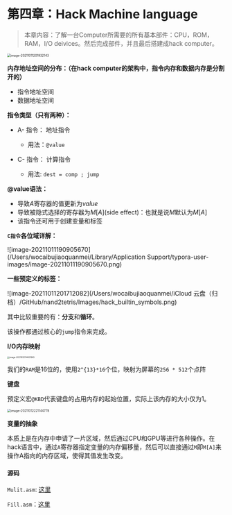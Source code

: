 # 第四章：Hack Machine language

> 本章内容：了解一台Computer所需要的所有基本部件：CPU，ROM，RAM，I/O deivices。然后完成部件，并且最后搭建成hack computer。



<img src="/Users/wocaibujiaoquanmei/iCloud 云盘（归档）/GitHub/nand2tetris/Images/hack_contents.png" alt="image-20211011201932143" style="zoom:50%;" />

**内存地址空间的分布：（在hack computer的架构中，指令内存和数据内存是分割开的）**

- 指令地址空间
- 数据地址空间



**指令类型（只有两种）：**

- A- 指令： 地址指令
  - 用法：`@value`

- C- 指令： 计算指令
  - 用法:  `dest = comp ; jump`

**@value语法：**

- 导致$A$寄存器的值更新为$value$
- 导致被隐式选择的寄存器为$M[A]$(side effect)：也就是说$M$默认为$M[A]$
- 该指令还可用于创建变量和标签



**`C指令`各位域详解：**

![image-20211011190905670](/Users/wocaibujiaoquanmei/Library/Application Support/typora-user-images/image-20211011190905670.png)

**一些预定义的标签：**

![image-20211011201712082](/Users/wocaibujiaoquanmei/iCloud 云盘（归档）/GitHub/nand2tetris/Images/hack_builtin_symbols.png)



其中比较重要的有：**分支**和**循环**。

该操作都通过核心的`jump`指令来完成。



**I/O内存映射**

<img src="/Users/wocaibujiaoquanmei/iCloud 云盘（归档）/GitHub/nand2tetris/Images/hack_screenMemory_map.png" alt="image-20211012114001565" style="zoom: 33%;" />

我们的`RAM​`是16位的，使用`2^{13}*16`个位，映射为屏幕的`256 * 512​`个点阵



**键盘**

预定义宏`@KBD​`代表键盘的占用内存的起始位置，实际上该内存的大小仅为1。

<img src="/Users/wocaibujiaoquanmei/iCloud 云盘（归档）/GitHub/nand2tetris/Images/hack_character_set.png" alt="image-20211012221144778" style="zoom: 50%;" />

**变量的抽象**

本质上是在内存中申请了一片区域，然后通过CPU和GPU等进行各种操作。在hack语言中，通过`A`寄存器指定变量的内存偏移量，然后可以直接通过`M`即`M[A]​`来操作A指向的内存区域，使得其值发生改变。





#### 源码

`Mulit.asm`: [这里]()

`Fill.asm`：[这里]()
